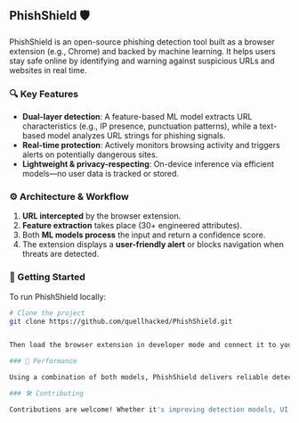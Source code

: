 ## PhishShield 🛡️

PhishShield is an open-source phishing detection tool built as a browser extension (e.g., Chrome) and backed by machine learning. It helps users stay safe online by identifying and warning against suspicious URLs and websites in real time.

### 🔍 Key Features

* **Dual-layer detection**: A feature-based ML model extracts URL characteristics (e.g., IP presence, punctuation patterns), while a text-based model analyzes URL strings for phishing signals.
* **Real-time protection**: Actively monitors browsing activity and triggers alerts on potentially dangerous sites.
* **Lightweight & privacy-respecting**: On-device inference via efficient models—no user data is tracked or stored.

### ⚙️ Architecture & Workflow

1. **URL intercepted** by the browser extension.
2. **Feature extraction** takes place (30+ engineered attributes).
3. Both **ML models process** the input and return a confidence score.
4. The extension displays a **user-friendly alert** or blocks navigation when threats are detected.

### 🧭 Getting Started

To run PhishShield locally:

```bash
# Clone the project
git clone https://github.com/quellhacked/PhishShield.git


Then load the browser extension in developer mode and connect it to your backend API.

### 🎯 Performance

Using a combination of both models, PhishShield delivers reliable detection performance with low latency. (See included test results and metrics.)

### 🛠️ Contributing

Contributions are welcome! Whether it's improving detection models, UI enhancements, or deploying additional browser support, feel free to open issues or pull requests.


